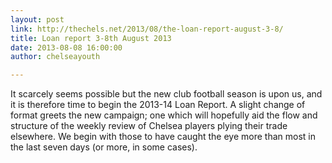 ```yaml
---
layout: post
link: http://thechels.net/2013/08/the-loan-report-august-3-8/
title: Loan report 3-8th August 2013
date: 2013-08-08 16:00:00
author: chelseayouth

---
```


It scarcely seems possible but the new club football season is upon us, and it is therefore time to begin 
the 2013-14 Loan Report. A slight change of format greets the new campaign; one which will hopefully 
aid the flow and structure of the weekly review of Chelsea players plying their trade elsewhere. 
We begin with those to have caught the eye more than most in the last seven days (or more, in some cases).
